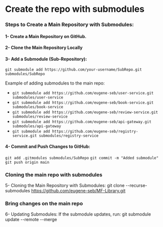 # Create the repo with submodules

### Steps to Create a Main Repository with Submodules:

#### 1- Create a Main Repository on GitHub.

#### 2- Clone the Main Repository Locally

#### 3- Add a Submodule (Sub-Repository):

`git submodule add https://github.com/your-username/SubRepo.git submodules/SubRepo`

Example of adding submodules to the main repo:

- `git submodule add https://github.com/eugene-seb/user-service.git submodules/user-service`
- `git submodule add https://github.com/eugene-seb/book-service.git submodules/book-service`
- `git submodule add https://github.com/eugene-seb/review-service.git submodules/review-service`
- `git submodule add https://github.com/eugene-seb/api-gateway.git submodules/api-gateway`
- `git submodule add https://github.com/eugene-seb/registry-service.git submodules/registry-service`

#### 4- Commit and Push Changes to GitHub:

`git add .gitmodules submodules/SubRepo`
`git commit -m "Added submodule"`
`git push origin main`

### Cloning the main repo with submodules

5- Cloning the Main Repository with Submodules:
git clone --recurse-submodules https://github.com/eugene-seb/MF-Library.git

### Bring changes on the main repo

6- Updating Submodules: If the submodule updates, run:
git submodule update --remote --merge

